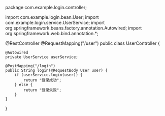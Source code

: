 
package com.example.login.controller;

import com.example.login.bean.User;
import com.example.login.service.UserService;
import org.springframework.beans.factory.annotation.Autowired;
import org.springframework.web.bind.annotation.*;

@RestController
@RequestMapping("/user")
public class UserController {

    @Autowired
    private UserService userService;

    @PostMapping("/login")
    public String login(@RequestBody User user) {
        if (userService.login(user)) {
            return "登录成功";
        } else {
            return "登录失败";
        }
    }
}
